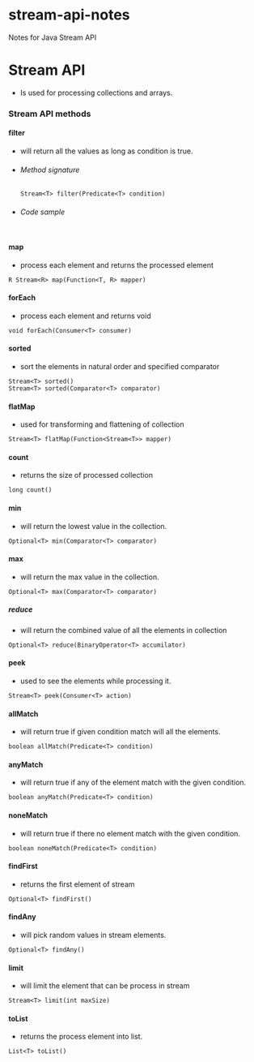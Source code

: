 # stream-api-notes
Notes for Java Stream API

# Stream API
- Is used for processing collections and arrays.

### Stream API methods
#### filter
- will return all the values as long as condition is true.
- ###### Method signature
  ```
  Stream<T> filter(Predicate<T> condition)
  ```
- ###### Code sample
  ```
  
  ```

#### map
- process each element and returns the processed element
```
R Stream<R> map(Function<T, R> mapper)
```
#### forEach
- process each element and returns void
```
void forEach(Consumer<T> consumer)
```
#### sorted
- sort the elements in natural order and specified comparator
```
Stream<T> sorted()
Stream<T> sorted(Comparator<T> comparator)
```

#### flatMap
- used for transforming and flattening of collection
```
Stream<T> flatMap(Function<Stream<T>> mapper)
```

#### count
- returns the size of processed collection
```
long count()
```
#### min
- will return the lowest value in the collection.
```
Optional<T> min(Comparator<T> comparator)
```
#### max
- will return the max value in the collection.
```
Optional<T> max(Comparator<T> comparator)
```

##### reduce
- will return the combined value of all the elements in collection
```
Optional<T> reduce(BinaryOperator<T> accumilator) 
```
#### peek
- used to see the elements while processing it.
```
Stream<T> peek(Consumer<T> action)
```

#### allMatch
- will return true if given condition match will all the elements.
```
boolean allMatch(Predicate<T> condition)
```

#### anyMatch
- will return true if any of the element match with the given condition.
```
boolean anyMatch(Predicate<T> condition)
```

#### noneMatch
- will return true if there no element match with the given condition.
```
boolean noneMatch(Predicate<T> condition)
```

#### findFirst
- returns the first element of stream
```
Optional<T> findFirst()
```

#### findAny
- will pick random values in stream elements.
```
Optional<T> findAny()
```

#### limit
- will limit the element that can be process in stream
```
Stream<T> limit(int maxSize)
```

#### toList
- returns the process element into list.
```
List<T> toList()
```
